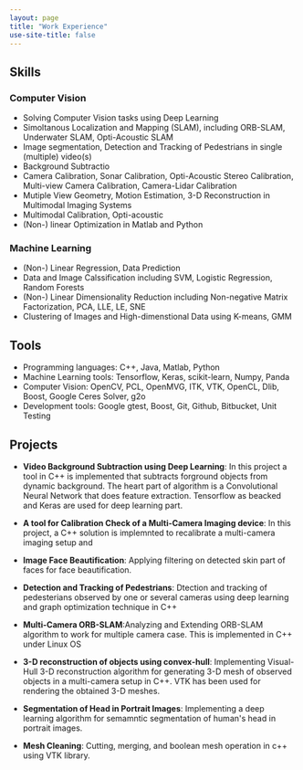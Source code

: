 ```yaml
---
layout: page
title: "Work Experience"
use-site-title: false
---
```


## Skills

### Computer Vision
* Solving Computer Vision tasks using Deep Learning
* Simoltanous Localization and Mapping (SLAM), including ORB-SLAM, Underwater SLAM, Opti-Acoustic SLAM
* Image segmentation, Detection and Tracking of Pedestrians in single (multiple) video(s)
* Background Subtractio
* Camera Calibration, Sonar Calibration, Opti-Acoustic Stereo Calibration, Multi-view Camera Calibration, Camera-Lidar Calibration
* Mutiple View Geometry, Motion Estimation, 3-D Reconstruction in Multimodal Imaging Systems
* Multimodal Calibration, Opti-acoustic 
* (Non-) linear Optimization in Matlab and Python

### Machine Learning
* (Non-) Linear Regression, Data Prediction
* Data and Image Calssification including SVM, Logistic Regression, Random Forests
* (Non-) Linear Dimensionality Reduction including Non-negative Matrix Factorization, PCA, LLE, LE, SNE
* Clustering of Images and High-dimenstional Data using K-means, GMM

## Tools
* Programming languages: C++, Java, Matlab, Python
* Machine Learning tools: Tensorflow, Keras, scikit-learn, Numpy,  Panda
* Computer Vision: OpenCV, PCL, OpenMVG, ITK, VTK, OpenCL, Dlib, Boost, Google Ceres Solver, g2o 
* Development tools: Google gtest, Boost, Git, Github, Bitbucket, Unit Testing

## Projects

* **Video Background Subtraction using Deep Learning**: In this project a tool in C++ is implemented that subtracts forground objects from dynamic background. The heart part of algorithm is a Convolutional Neural Network that does feature extraction. Tensorflow as beacked and Keras are used for deep learning part. 

* **A tool for Calibration Check of a Multi-Camera Imaging device**: In this project, a C++ solution is implemnted to recalibrate a multi-camera imaging setup and 


* **Image Face Beautification**: Applying filtering on detected skin part of faces for face beautification. 


* **Detection and Tracking of Pedestrians**: Dtection and tracking of pedesterians observed by one or several cameras using deep learning and graph optimization technique in C++

* **Multi-Camera ORB-SLAM**:Analyzing and Extending ORB-SLAM algorithm to work for multiple camera case. This is implemented in C++ under Linux OS

* **3-D reconstruction of objects using convex-hull**: Implementing Visual-Hull 3-D reconstruction algorithm for generating 3-D mesh of observed objects in a multi-camera setup in C++. VTK has been used for rendering the obtained 3-D meshes.

* **Segmentation of Head in Portrait Images**: Implementing a deep learning algorithm for semamntic segmentation of human's head in portrait images.

* **Mesh Cleaning**: Cutting, merging, and boolean mesh operation in c++ using VTK library.







